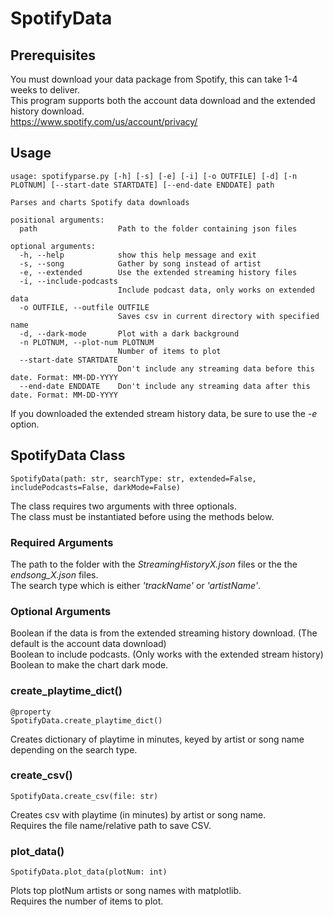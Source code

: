﻿# SpotifyData
 
## Prerequisites
You must download your data package from Spotify, this can take 1-4 weeks to deliver.   
This program supports both the account data download and the extended history download.   
https://www.spotify.com/us/account/privacy/
 
## Usage
```
usage: spotifyparse.py [-h] [-s] [-e] [-i] [-o OUTFILE] [-d] [-n PLOTNUM] [--start-date STARTDATE] [--end-date ENDDATE] path

Parses and charts Spotify data downloads

positional arguments:
  path                  Path to the folder containing json files

optional arguments:
  -h, --help            show this help message and exit
  -s, --song            Gather by song instead of artist
  -e, --extended        Use the extended streaming history files
  -i, --include-podcasts
                        Include podcast data, only works on extended data
  -o OUTFILE, --outfile OUTFILE
                        Saves csv in current directory with specified name
  -d, --dark-mode       Plot with a dark background
  -n PLOTNUM, --plot-num PLOTNUM
                        Number of items to plot
  --start-date STARTDATE
                        Don't include any streaming data before this date. Format: MM-DD-YYYY
  --end-date ENDDATE    Don't include any streaming data after this date. Format: MM-DD-YYYY
```

If you downloaded the extended stream history data, be sure to use the *-e* option.

## SpotifyData Class
```
SpotifyData(path: str, searchType: str, extended=False, includePodcasts=False, darkMode=False)
```
The class requires two arguments with three optionals.   
The class must be instantiated before using the methods below.    
### Required Arguments
The path to the folder with the *StreamingHistoryX.json* files or the the *endsong_X.json* files.   
The search type which is either *'trackName'* or *'artistName'*.   
### Optional Arguments
Boolean if the data is from the extended streaming history download. (The default is the account data download)   
Boolean to include podcasts. (Only works with the extended stream history)   
Boolean to make the chart dark mode.   

### create_playtime_dict()
```
@property
SpotifyData.create_playtime_dict()
```
Creates dictionary of playtime in minutes, keyed by artist or song name depending on the search type.   

### create_csv()
```
SpotifyData.create_csv(file: str)
```
Creates csv with playtime (in minutes) by artist or song name.   
Requires the file name/relative path to save CSV.

### plot_data()
```
SpotifyData.plot_data(plotNum: int)
```
Plots top plotNum artists or song names with matplotlib.   
Requires the number of items to plot.
